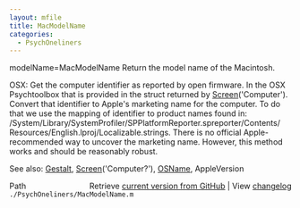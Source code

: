 ```yaml
---
layout: mfile
title: MacModelName
categories:
  - PsychOneliners
---
```


modelName=MacModelName
Return the model name of the Macintosh.

OSX: Get the computer identifier as reported by open firmware.  In the
OSX Psychtoolbox that is provided in the struct returned by
[Screen](/docs/Screen)\('Computer'\). Convert that identifier to Apple's marketing
name for the computer.  To do that we use the mapping of identifier to
product names found in:
/System/Library/SystemProfiler/SPPlatformReporter.spreporter/Contents/
 Resources/English.lproj/Localizable.strings.
There is no official Apple\-recommended way to uncover the marketing
name. However, this method works and should be reasonably robust.

See also: [Gestalt](/docs/Gestalt), [Screen](/docs/Screen)\('Computer?'\), [OSName](/docs/OSName), AppleVersion


<div class="code_header" style="text-align:right;">
  <span style="float:left;">Path&nbsp;&nbsp;</span> <span class="counter">Retrieve <a href=
  "https://raw.github.com/Psychtoolbox-3/Psychtoolbox-3/beta/./PsychOneliners/MacModelName.m">current version from GitHub</a> | View <a href=
  "https://github.com/Psychtoolbox-3/Psychtoolbox-3/commits/beta/./PsychOneliners/MacModelName.m">changelog</a></span>
</div>
<div class="code">
  <code>./PsychOneliners/MacModelName.m</code>
</div>
